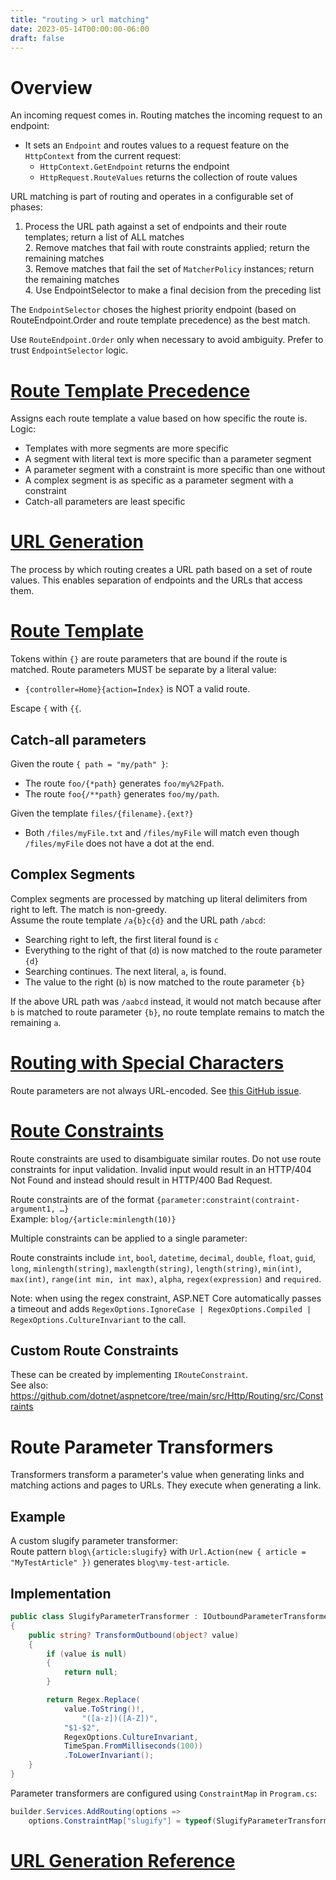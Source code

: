 ```yaml
---
title: "routing > url matching"
date: 2023-05-14T00:00:00-06:00
draft: false
---
```


<style>
    r { color: red }
    o { color: orange }
    g { color: green }
</style>

# Overview
An incoming request comes in.  Routing matches the incoming request to an endpoint:
- It sets an `Endpoint` and routes values to a request feature on the `HttpContext` from the current request:
    - `HttpContext.GetEndpoint` returns the endpoint
    - `HttpRequest.RouteValues` returns the collection of route values

URL matching is part of routing and operates in a configurable set of phases:
1. Process the URL path against a set of endpoints and their route templates; return a list of ALL matches  
    2. Remove matches that fail with route constraints applied; return the remaining matches  
        3. Remove matches that fail the set of `MatcherPolicy` instances; return the remaining matches  
            4. Use EndpointSelector to make a final decision from the preceding list  

The `EndpointSelector` choses the highest priority endpoint (based on RouteEndpoint.Order and route template precedence) as the best match.

Use `RouteEndpoint.Order` only when necessary to avoid ambiguity.  Prefer to trust `EndpointSelector` logic.

# [Route Template Precedence](https://learn.microsoft.com/en-us/aspnet/core/fundamentals/routing?view=aspnetcore-7.0#route-template-precedence-and-endpoint-selection-order)
Assigns each route template a value based on how specific the route is.  Logic:
- Templates with more segments are more specific
- A segment with literal text is more specific than a parameter segment
- A parameter segment with a constraint is more specific than one without
- A complex segment is as specific as a parameter segment with a constraint
- Catch-all parameters are least specific

# [URL Generation](https://learn.microsoft.com/en-us/aspnet/core/fundamentals/routing?view=aspnetcore-7.0#url-generation-concepts)
The process by which routing creates a URL path based on a set of route values.  This enables separation of endpoints and the URLs that access them.

# [Route Template](https://learn.microsoft.com/en-us/aspnet/core/fundamentals/routing?view=aspnetcore-7.0#route-templates)
Tokens within `{}` are route parameters that are bound if the route is matched.  Route parameters MUST be separate by a literal value:
- `{controller=Home}{action=Index}` is NOT a valid route.
	
Escape `{` with `{{`.

## Catch-all parameters
Given the route `{ path = "my/path" }`:
- The route `foo/{*path}` generates `foo/my%2Fpath`.
- The route `foo{/**path}` generates `foo/my/path`.

Given the template `files/{filename}.{ext?}`
- Both `/files/myFile.txt` and `/files/myFile` will match even though `/files/myFile` does not have a dot at the end.

## Complex Segments
Complex segments are processed by matching up literal delimiters from right to left.  The match is non-greedy.  
Assume the route template `/a{b}c{d}` and the URL path `/abcd`:
- Searching right to left, the first literal found is `c`
- Everything to the right of that (`d`) is now matched to the route parameter `{d}`
- Searching continues.  The next literal, `a`, is found.
- The value to the right (`b`) is now matched to the route parameter `{b}`

If the above URL path was `/aabcd` instead, it would not match because after `b` is matched to route parameter `{b}`, no route template remains to match the remaining `a`.

# [Routing with Special Characters](https://learn.microsoft.com/en-us/aspnet/core/fundamentals/routing?view=aspnetcore-7.0#routing-with-special-characters)
Route parameters are not always URL-encoded.  See [this GitHub issue](https://github.com/dotnet/aspnetcore/issues/11544).

# [Route Constraints](https://learn.microsoft.com/en-us/aspnet/core/fundamentals/routing?view=aspnetcore-7.0#route-constraints)
Route constraints are used to disambiguate similar routes.  Do not use route constraints for input validation.  Invalid input would result in an HTTP/404 Not Found and instead should result in HTTP/400 Bad Request.

Route constraints are of the format `{parameter:constraint(contraint-argument1, …}`  
Example: `blog/{article:minlength(10)}`

Multiple constraints can be applied to a single parameter:

Route constraints include `int`, `bool`, `datetime`, `decimal`, `double`, `float`, `guid`, `long`, `minlength(string)`, `maxlength(string)`, `length(string)`, `min(int)`, `max(int)`, `range(int min, int max)`, `alpha`, `regex(expression)` and `required`.

Note:  when using the regex constraint, ASP.NET Core automatically passes a timeout and adds `RegexOptions.IgnoreCase | RegexOptions.Compiled | RegexOptions.CultureInvariant` to the call.

## Custom Route Constraints
These can be created by implementing `IRouteConstraint`.  
See also:  https://github.com/dotnet/aspnetcore/tree/main/src/Http/Routing/src/Constraints

# Route Parameter Transformers
Transformers transform a parameter's value when generating links and matching actions and pages to URLs.  They execute when generating a link.

## Example
A custom slugify parameter transformer:  
Route pattern `blog\{article:slugify}` with `Url.Action(new { article = "MyTestArticle" })` generates `blog\my-test-article`.

## Implementation
```cs
public class SlugifyParameterTransformer : IOutboundParameterTransformer
{
    public string? TransformOutbound(object? value)
    {
        if (value is null)
        {
            return null;
        }

        return Regex.Replace(
            value.ToString()!,
                "([a-z])([A-Z])",
            "$1-$2",
            RegexOptions.CultureInvariant,
            TimeSpan.FromMilliseconds(100))
            .ToLowerInvariant();
    }
}
```
Parameter transformers are configured using `ConstraintMap` in `Program.cs`:  
```cs
builder.Services.AddRouting(options =>
    options.ConstraintMap["slugify"] = typeof(SlugifyParameterTransformer));
```
# [URL Generation Reference](https://learn.microsoft.com/en-us/aspnet/core/fundamentals/routing?view=aspnetcore-7.0#url-generation-reference)

